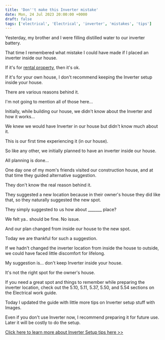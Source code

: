 ```yaml
---
title: 'Don''t make this Inverter mistake'
date: Mon, 24 Jul 2023 20:00:00 +0000
draft: false
tags: ['electrical', 'Electrical', 'inverter', 'mistakes', 'tips']
---
```


Yesterday, my brother and I were filling distilled water to our inverter battery.

That time I remembered what mistake I could have made if I placed an inverter inside our house.

If it's for [rental property](https://indianlandlord.com/), then it's ok.

If it's for your own house, I don't recommend keeping the Inverter setup inside your house.

There are various reasons behind it.

I'm not going to mention all of those here…

Initially, while building our house, we didn't know about the Inverter and how it works…

We knew we would have Inverter in our house but didn't know much about it.

This is our first time experiencing it (in our house).

So like any other, we initially planned to have an inverter inside our house.

All planning is done…

One day one of my mom's friends visited our construction house, and at that time they guided alternative suggestion.

They don't know the real reason behind it.

They suggested a new location because in their owner's house they did like that, so they naturally suggested the new spot.

They simply suggested to us how about \_\_\_\_\_\_\_ place?

We felt ya.. should be fine. No issue.

And our plan changed from inside our house to the new spot.

Today we are thankful for such a suggestion.

If we hadn't changed the inverter location from inside the house to outside, we could have faced little discomfort for lifelong.

My suggestion is… don't keep Inverter inside your house.

It's not the right spot for the owner's house.

If you need a great spot and things to remember while preparing the inverter location, check out the 5.10, 5.11, 5.37, 5.50, and 5.54 sections on the Electrical work guide.

Today I updated the guide with little more tips on Inverter setup stuff with Images.

Even if you don't use Inverter now, I recommend preparing it for future use. Later it will be costly to do the setup.

[Click here to learn more about Inverter Setup tips here >>](https://houseconstructionguide.com/electrical-work-guide/)
